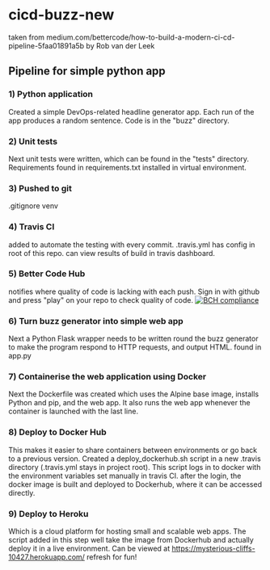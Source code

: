 # cicd-buzz-new

taken from medium.com/bettercode/how-to-build-a-modern-ci-cd-pipeline-5faa01891a5b by Rob van der Leek

## Pipeline for simple python app

### 1) Python application
Created a simple DevOps-related headline generator app.
Each run of the app produces a random sentence. Code is in the "buzz" directory.

### 2) Unit tests
Next unit tests were written, which can be found in the "tests" directory.
Requirements found in requirements.txt installed in virtual environment.

### 3) Pushed to git
.gitignore venv

### 4) Travis CI
added to automate the testing with every commit. 
.travis.yml has config in root of this repo.
can view results of build in travis dashboard.

### 5) Better Code Hub
notifies where quality of code is lacking with each push.
Sign in with github and press "play" on your repo to check quality of code.
[![BCH compliance](https://bettercodehub.com/edge/badge/immanuelpotter/cicd-buzz-new?branch=master)](https://bettercodehub.com/)

### 6) Turn buzz generator into simple web app
Next a Python Flask wrapper needs to be written round the buzz generator to make the program respond to HTTP requests, and output HTML. found in app.py

### 7) Containerise the web application using Docker
Next the Dockerfile was created which uses the Alpine base image, installs Python and pip, and the web app. It also runs the web app whenever the container is launched with the last line.

### 8) Deploy to Docker Hub
This makes it easier to share containers between environments or go back to a previous version. Created a deploy_dockerhub.sh script in a new .travis directory (.travis.yml stays in project root). This script logs in to docker with the environment variables set manually in travis CI. after the login, the docker image is built and deployed to Dockerhub, where it can be accessed directly.

### 9) Deploy to Heroku
Which is a cloud platform for hosting small and scalable web apps. The script added in this step well take the image from Dockerhub and actually deploy it in a live environment. Can be viewed at https://mysterious-cliffs-10427.herokuapp.com/
refresh for fun!
